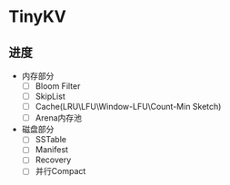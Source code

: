 # TinyKV

## 进度

* 内存部分
  * [ ] Bloom Filter
  * [ ] SkipList
  * [ ] Cache(LRU\\LFU\\Window-LFU\\Count-Min Sketch)
  * [ ] Arena内存池
* 磁盘部分
  * [ ] SSTable
  * [ ] Manifest
  * [ ] Recovery
  * [ ] 并行Compact